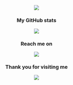 
<h2 align="center">
    <img src="https://i.imgur.com/3o9KxjJ.png" />
</h2>

<h3 align="center">My GitHub stats</h3>
<p align="center">
  <img src="https://readme-stats-omega-pearl.vercel.app/api?theme=dark&count_private=true&username=kenuux&show_icons=true" />
</p>

<h3 align="center">Reach me on</h2>
<p align="center">
  <a target="_blank"href="https://twitter.com/kenuuux"><img src="https://img.shields.io/badge/twitter-%231DA1F2.svg?&style=for-the-badge&logo=twitter&logoColor=white" /></a>
</p>

<h3 align="center">Thank you for visiting me</h3>
<p align="center">
  <img src="https://komarev.com/ghpvc/?username=kenuux" />
</p>
